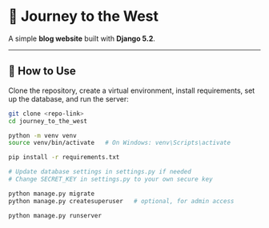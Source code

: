 # 🐉 Journey to the West

A simple **blog website** built with **Django 5.2**.

---

## 🚀 How to Use

Clone the repository, create a virtual environment, install requirements, set up the database, and run the server:

```bash
git clone <repo-link>
cd journey_to_the_west

python -m venv venv
source venv/bin/activate   # On Windows: venv\Scripts\activate

pip install -r requirements.txt

# Update database settings in settings.py if needed
# Change SECRET_KEY in settings.py to your own secure key

python manage.py migrate
python manage.py createsuperuser   # optional, for admin access

python manage.py runserver
